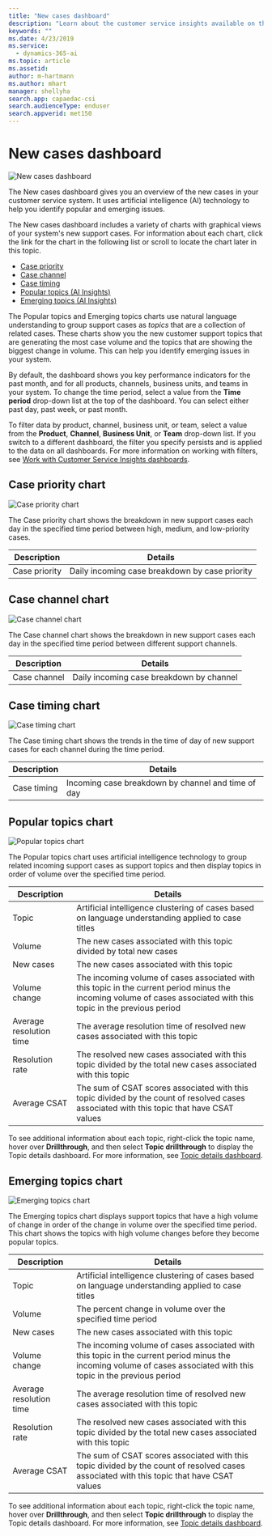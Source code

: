 ```yaml
---
title: "New cases dashboard"
description: "Learn about the customer service insights available on the New cases dashboard."
keywords: ""
ms.date: 4/23/2019
ms.service: 
  - dynamics-365-ai
ms.topic: article
ms.assetid: 
author: m-hartmann
ms.author: mhart
manager: shellyha
search.app: capaedac-csi
search.audienceType: enduser
search.appverid: met150
---
```


# New cases dashboard​

![New cases dashboard](media/new-cases.png)

The New cases dashboard gives you an overview of the new cases in your customer service system. It uses artificial intelligence (AI) technology to help you identify popular and emerging issues.

The New cases dashboard includes a variety of charts with graphical views of your system's new support cases. For information about each chart, click the link for the chart in the following list or scroll to locate the chart later in this topic.

* [Case priority](#case-priority-chart)
* [Case channel](#case-channel-chart)
* [Case timing](#case-timing-chart)
* [Popular topics (AI Insights)](#popular-topics-chart)
* [Emerging topics (AI Insights)](#emerging-topics-chart)

The Popular topics and Emerging topics charts use natural language understanding to group support cases as *topics* that are a collection of related cases. These charts show you the new customer support topics that are generating the most case volume and the topics that are showing the biggest change in volume. This can help you identify emerging issues in your system.

By default, the dashboard shows you key performance indicators for the past month, and for all products, channels, business units, and teams in your system. To change the time period, select a value from the **Time period** drop-down list at the top of the dashboard. You can select either past day, past week, or past month.

To filter data by product, channel, business unit, or team, select a value from the **Product**, **Channel**, **Business Unit**, or **Team** drop-down list. If you switch to a different dashboard, the filter you specify persists and is applied to the data on all dashboards. For more information on working with filters, see [Work with Customer Service Insights dashboards](use-dashboard-sample-data.md).

## Case priority chart

![Case priority chart](media/case-priority.png)

The Case priority chart shows the breakdown in new support cases each day in the specified time period between high, medium, and low-priority cases.

Description | Details
----------- | -------
Case priority | Daily incoming case breakdown by case priority

## Case channel chart

![Case channel chart](media/case-channel.png)

The Case channel chart shows the breakdown in new support cases each day in the specified time period between different support channels.

Description | Details
----------- | -------
Case channel | Daily incoming case breakdown by channel

## Case timing chart

![Case timing chart](media/case-timing.png)

The Case timing chart shows the trends in the time of day of new support cases for each channel during the time period.

Description | Details
----------- | -------
Case timing | Incoming case breakdown by channel and time of day

## Popular topics chart

![Popular topics chart](media/popular-topics.png)

The Popular topics chart uses artificial intelligence technology to group related incoming support cases as support topics and then display topics in order of volume over the specified time period.

Description | Details
----------- | -------
Topic | Artificial intelligence clustering of cases based on language understanding applied to case titles
Volume | The new cases associated with this topic divided by total new cases
New cases | The new cases associated with this topic
Volume change | The incoming volume of cases associated with this topic in the current period minus the incoming volume of cases associated with this topic in the previous period
Average resolution time | The average resolution time of resolved new cases associated with this topic
Resolution rate | The resolved new cases associated with this topic divided by the total new cases associated with this topic
Average CSAT  | The sum of CSAT scores associated with this topic divided by the count of resolved cases associated with this topic that have CSAT values

To see additional information about each topic, right-click the topic name, hover over **Drillthrough**, and then select **Topic drillthrough** to display the Topic details dashboard. For more information, see [Topic details dashboard](dashboard-topic-details.md).

## Emerging topics chart

![Emerging topics chart](media/emerging-topics.png)

The Emerging topics chart displays support topics that have a high volume of change in order of the change in volume over the specified time period. This chart shows the topics with high volume changes before they become popular topics.

Description | Details
----------- | -------
Topic | Artificial intelligence clustering of cases based on language understanding applied to case titles
Volume | The percent change in volume over the specified time period
New cases | The new cases associated with this topic
Volume change | The incoming volume of cases associated with this topic in the current period minus the incoming volume of cases associated with this topic in the previous period
Average resolution time | The average resolution time of resolved new cases associated with this topic
Resolution rate | The resolved new cases associated with this topic divided by the total new cases associated with this topic
Average CSAT  | The sum of CSAT scores associated with this topic divided by the count of resolved cases associated with this topic that have CSAT values

To see additional information about each topic, right-click the topic name, hover over **Drillthrough**, and then select **Topic drillthrough** to display the Topic details dashboard. For more information, see [Topic details dashboard](dashboard-topic-details.md).
